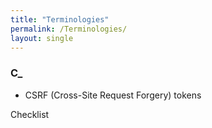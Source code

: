 ```yaml
---
title: "Terminologies"
permalink: /Terminologies/
layout: single
---
```


### **C_**

 - CSRF (Cross-Site Request Forgery) tokens
 

Checklist